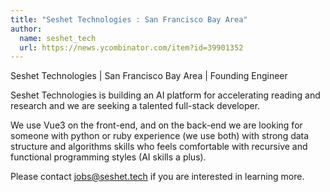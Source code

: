 ```yaml
---
title: "Seshet Technologies : San Francisco Bay Area"
author:
  name: seshet_tech
  url: https://news.ycombinator.com/item?id=39901352
---
```

Seshet Technologies | San Francisco Bay Area | Founding Engineer

Seshet Technologies is building an AI platform for accelerating reading and research and we are seeking a talented full-stack developer.

We use Vue3 on the front-end, and on the back-end we are looking for someone with python or ruby experience (we use both) with strong data structure and algorithms skills who feels comfortable with recursive and functional programming styles (AI skills a plus).

Please contact jobs@seshet.tech if you are interested in learning more.

